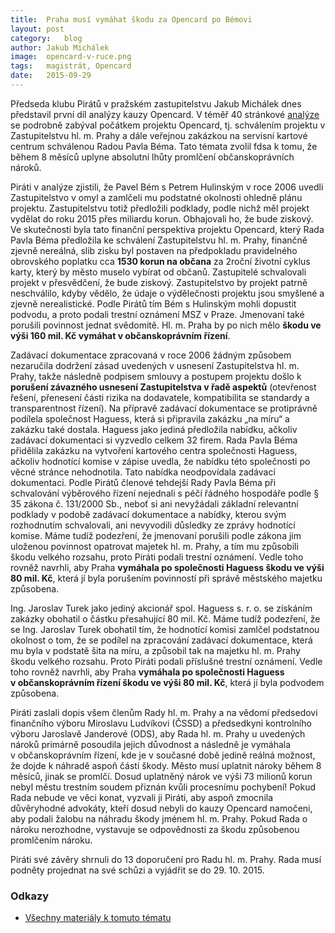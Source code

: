 ```yaml
---
title:	Praha musí vymáhat škodu za Opencard po Bémovi
layout:	post
category:	blog
author:	Jakub Michálek
image:	opencard-v-ruce.png
tags:	magistrát, Opencard
date:	2015-09-29
---
```


Předseda klubu Pirátů v pražském zastupitelstvu Jakub Michálek dnes představil první díl analýzy kauzy Opencard. V téměř 40 stránkové [analýze](https://github.com/pirati-cz/KlubPraha/blob/master/spisy/2015/147-opencard-I/1-zadost/attachments/oc-aktualni.pdf) se podrobně zabýval počátkem projektu Opencard, tj. schválením projektu v Zastupitelstvu hl. m. Prahy a dále veřejnou zakázkou na servisní kartové centrum schválenou Radou Pavla Béma. Tato témata zvolil fdsa k tomu, že během 8 měsíců uplyne absolutní lhůty promlčení občanskoprávních nároků.

Piráti v analýze zjistili, že Pavel Bém s Petrem Hulinským v roce 2006 uvedli Zastupitelstvo v omyl a zamlčeli mu podstatné okolnosti ohledně plánu projektu. Zastupitelstvu totiž předložili podklady, podle nichž měl projekt vydělat do roku 2015 přes miliardu korun. Obhajovali ho, že bude ziskový. Ve skutečnosti byla tato finanční perspektiva projektu Opencard, který Rada Pavla Béma předložila ke schválení Zastupitelstvu hl. m. Prahy, finančně zjevně nereálná, slib zisku byl postaven na předpokladu pravidelného obrovského poplatku cca **1530 korun na občana** za 2roční životní cyklus karty, který by město muselo vybírat od občanů. Zastupitelé schvalovali projekt v přesvědčení, že bude ziskový.  Zastupitelstvo by projekt patrně neschválilo, kdyby vědělo, že údaje o výdělečnosti projektu jsou smyšlené a zjevně nerealistické. Podle Pirátů tím Bém s Hulinským mohli dopustit podvodu, a proto podali trestní oznámení MSZ v Praze. Jmenovaní také porušili povinnost jednat svědomitě.  Hl. m. Praha by po nich mělo **škodu ve výši 160 mil. Kč vymáhat v občanskoprávním řízení**.

Zadávací dokumentace zpracovaná v roce 2006 žádným způsobem nezaručila dodržení zásad uvedených v usnesení Zastupitelstva hl. m. Prahy, takže následně podpisem smlouvy a postupem projektu došlo k **porušení závazného usnesení Zastupitelstva v řadě aspektů** (otevřenost řešení, přenesení části rizika na dodavatele, kompatibilita se standardy a transparentnost řízení). Na přípravě zadávací dokumentace se protiprávně podílela společnost Haguess, která si připravila zakázku „na míru“ a zakázku také dostala. Haguess jako jediná předložila nabídku, ačkoliv zadávací dokumentaci si vyzvedlo celkem 32 firem. Rada Pavla Béma přidělila zakázku na vytvoření kartového centra společnosti Haguess, ačkoliv hodnotící komise v zápise uvedla, že nabídku této společnosti po věcné stránce nehodnotila. Tato nabídka neodpovídala zadávací dokumentaci. Podle Pirátů členové tehdejší Rady Pavla Béma při schvalování výběrového řízení nejednali s péčí řádného hospodáře podle § 35 zákona č. 131/2000 Sb., neboť si ani nevyžádali základní relevantní podklady v podobě zadávací dokumentace a nabídky, kterou svým rozhodnutím schvalovali, ani nevyvodili důsledky ze zprávy hodnotící komise. Máme tudíž podezření, že jmenovaní porušili podle zákona jim uloženou povinnost opatrovat majetek hl. m. Prahy, a tím mu způsobili škodu velkého rozsahu, proto Piráti podali trestní oznámení. Vedle toho rovněž navrhli, aby Praha **vymáhala po společnosti Haguess škodu ve výši 80 mil. Kč**, která jí byla porušením povinností při správě městského majetku způsobena.

Ing. Jaroslav Turek jako jediný akcionář spol. Haguess s. r. o. se získáním zakázky obohatil o částku přesahující 80 mil. Kč. Máme tudíž podezření, že se Ing. Jaroslav Turek obohatil tím, že hodnotící komisi zamlčel podstatnou okolnost o tom, že se podílel na zpracování zadávací dokumentace, která mu byla v podstatě šita na míru, a způsobil tak na majetku hl. m. Prahy škodu velkého rozsahu. Proto Piráti podali příslušné trestní oznámení. Vedle toho rovněž navrhli, aby Praha **vymáhala po společnosti Haguess v občanskoprávním řízení škodu ve výši 80 mil. Kč**, která jí byla podvodem způsobena.

Piráti zaslali dopis všem členům Rady hl. m. Prahy a na vědomí předsedovi finančního výboru Miroslavu Ludvíkovi (ČSSD) a předsedkyni kontrolního výboru Jaroslavě Janderové (ODS), aby Rada hl. m. Prahy u uvedených nároků primárně posoudila jejich důvodnost a následně je vymáhala v občanskoprávním řízení, kde je v současné době jedině reálná možnost, že dojde k náhradě aspoň části škody. Město musí uplatnit nároky během 8 měsíců, jinak se promlčí. Dosud uplatněný nárok ve výši 73 milionů korun nebyl městu trestním soudem přiznán kvůli procesnímu pochybení! Pokud Rada nebude ve věci konat, vyzvali ji Piráti, aby aspoň zmocnila důvěryhodné advokáty, kteří dosud nebyli do kauzy Opencard namočeni, aby podali žalobu na náhradu škody jménem hl. m. Prahy. Pokud Rada o nároku nerozhodne, vystavuje se odpovědnosti za škodu způsobenou promlčením nároku.

Piráti své závěry shrnuli do 13 doporučení pro Radu hl. m. Prahy. Rada musí podněty projednat na své schůzi a vyjádřit se do 29. 10. 2015.

### Odkazy

* [Všechny materiály k tomuto tématu](https://github.com/pirati-cz/KlubPraha/tree/master/spisy/2015/147-opencard-I)


